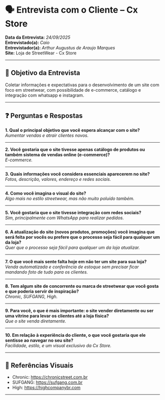 # 🗣️ Entrevista com o Cliente – Cx Store

**Data da Entrevista:** *24/09/2025*  
**Entrevistado(a):** *Caio*  
**Entrevistador(a):** *Arthur Augustus de Araujo Marques*  
**Site:** Loja de StreetWear - Cx Store

---

## 📌 Objetivo da Entrevista

Coletar informações e expectativas para o desenvolvimento de um site com foco em streetwear, com possibilidade de e-commerce, catálogo e integração com whatsapp e instagram.

---

## ❓ Perguntas e Respostas

**1. Qual o principal objetivo que você espera alcançar com o site?**  
 *Aumentar vendas e atrair clientes novos.*

---

**2. Você gostaria que o site tivesse apenas catálogo de produtos ou também sistema de vendas online (e-commerce)?**  
 *E-commerce.*

---

**3. Quais informações você considera essenciais aparecerem no site?**  
 *Fotos, descrição, valores, endereço e redes sociais.*

---

**4. Como você imagina o visual do site?**  
 *Algo mais no estilo streetwear, mas não muito poluído também.*

---

**5. Você gostaria que o site tivesse integração com redes sociais?**  
 *Sim, principalmente com WhatsApp para realizar pedidos.*

---

**6. A atualização do site (novos produtos, promoções) você imagina que será feita por vocês ou prefere que o processo seja fácil para qualquer um da loja?**  
 *Quer que o processo seja fácil para qualquer um da loja atualizar.*

---

**7. O que você mais sente falta hoje em não ter um site para sua loja?**  
 *Venda automatizada e conferência de estoque sem precisar ficar mandando foto de tudo para os clientes.*

---

**8. Tem algum site de concorrente ou marca de streetwear que você gosta e que poderia servir de inspiração?**  
 *Chronic, SUFGANG, High.*

---

**9. Para você, o que é mais importante: o site vender diretamente ou ser uma vitrine para levar os clientes até a loja física?**  
 *Que o site venda diretamente.*

---

**10. Em relação à experiência do cliente, o que você gostaria que ele sentisse ao navegar no seu site?**  
 *Facilidade, estilo, e um visual exclusivo da Cx Store.*

---


## 🔗 Referências Visuais

- Chronic: https://chronicstreet.com.br  
- SUFGANG: https://sufgang.com.br  
- High: https://highcompanybr.com

---

